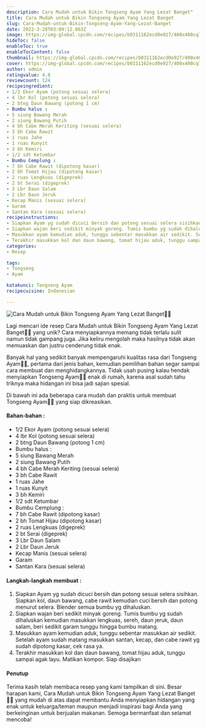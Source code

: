 ```yaml
---
description: Cara Mudah untuk Bikin Tongseng Ayam Yang Lezat Banget"
title: Cara Mudah untuk Bikin Tongseng Ayam Yang Lezat Banget
slug: Cara-Mudah-untuk-Bikin-Tongseng-Ayam-Yang-Lezat-Banget
date: 2022-3-28T03:09:12.063Z
image: https://img-global.cpcdn.com/recipes/b0311162ecd0e927/400x400cq70/photo.jpg
hideToc: false
enableToc: true
enableTocContent: false
thumbnail: https://img-global.cpcdn.com/recipes/b0311162ecd0e927/400x400cq70/photo.jpg
cover: https://img-global.cpcdn.com/recipes/b0311162ecd0e927/400x400cq70/photo.jpg
author: admin
ratingvalue: 4.8
reviewcount: 124
recipeingredient:
- 1/2 Ekor Ayam (potong sesuai selera)
- 4 lbr Kol (potong sesuai selera)
- 2 btng Daun Bawang (potong 1 cm)
- Bumbu halus :
- 5 siung Bawang Merah
- 2 siung Bawang Putih
- 4 bh Cabe Merah Keriting (sesuai selera)
- 3 bh Cabe Rawit
- 1 ruas Jahe
- 1 ruas Kunyit
- 3 bh Kemiri
- 1/2 sdt Ketumbar
- Bumbu Cemplung :
- 7 bh Cabe Rawit (dipotong kasar)
- 2 bh Tomat Hijau (dipotong kasar)
- 2 ruas Lengkuas (digeprek)
- 2 bt Serai (digeprek)
- 3 Lbr Daun Salam
- 2 Lbr Daun Jeruk
- Kecap Manis (sesuai selera)
- Garam
- Santan Kara (sesuai selera)
recipeinstructions:
- Siapkan Ayam yg sudah dicuci bersih dan potong sesuai selera sisihkan. Siapkan kol, daun bawang, cabe rawit kemudian cuci bersih dan potong menurut selera. Blender semua bumbu yg dihaluskan.
- Siapkan wajan beri sedikit minyak goreng. Tumis bumbu yg sudah dihaluskan kemudian masukkan lengkuas, sereh, daun jeruk, daun salam, beri sedikit garam tunggu hingga bumbu matang.
- Masukkan ayam kemudian aduk, tunggu sebentar masukkan air sedikit. Setelah ayam sudah matang masukkan santan, kecap, dan cabe rawit yg sudah dipotong kasar, cek rasa ya.
- Terakhir masukkan kol dan daun bawang, tomat hijau aduk, tunggu sampai agak layu. Matikan kompor. Siap disajikan
categories:
- Resep

tags:
- Tongseng
- Ayam

katakunci: Tongseng Ayam
recipecuisine: Indonesian

---
```


![Cara Mudah untuk Bikin Tongseng Ayam Yang Lezat Banget👩‍🍳](https://img-global.cpcdn.com/recipes/b0311162ecd0e927/400x400cq70/photo.jpg)

Lagi mencari ide resep Cara Mudah untuk Bikin Tongseng Ayam Yang Lezat Banget👩‍🍳 yang unik? Cara menyiapkannya memang tidak terlalu sulit namun tidak gampang juga. Jika keliru mengolah maka hasilnya tidak akan memuaskan dan justru cenderung tidak enak.

Banyak hal yang sedikit banyak mempengaruhi kualitas rasa dari Tongseng Ayam👩‍🍳, pertama dari jenis bahan, kemudian pemilihan bahan segar sampai cara membuat dan menghidangkannya. Tidak usah pusing kalau hendak menyiapkan Tongseng Ayam👩‍🍳 enak di rumah, karena asal sudah tahu triknya maka hidangan ini bisa jadi sajian spesial.

Di bawah ini ada beberapa cara mudah dan praktis untuk membuat Tongseng Ayam👩‍🍳 yang siap dikreasikan.

<!--inarticleads1-->

#### Bahan-bahan :

- 1/2 Ekor Ayam (potong sesuai selera)
- 4 lbr Kol (potong sesuai selera)
- 2 btng Daun Bawang (potong 1 cm)
- Bumbu halus :
- 5 siung Bawang Merah
- 2 siung Bawang Putih
- 4 bh Cabe Merah Keriting (sesuai selera)
- 3 bh Cabe Rawit
- 1 ruas Jahe
- 1 ruas Kunyit
- 3 bh Kemiri
- 1/2 sdt Ketumbar
- Bumbu Cemplung :
- 7 bh Cabe Rawit (dipotong kasar)
- 2 bh Tomat Hijau (dipotong kasar)
- 2 ruas Lengkuas (digeprek)
- 2 bt Serai (digeprek)
- 3 Lbr Daun Salam
- 2 Lbr Daun Jeruk
- Kecap Manis (sesuai selera)
- Garam
- Santan Kara (sesuai selera)

<!--inarticleads2-->

#### Langkah-langkah membuat :

1. Siapkan Ayam yg sudah dicuci bersih dan potong sesuai selera sisihkan. Siapkan kol, daun bawang, cabe rawit kemudian cuci bersih dan potong menurut selera. Blender semua bumbu yg dihaluskan.
1. Siapkan wajan beri sedikit minyak goreng. Tumis bumbu yg sudah dihaluskan kemudian masukkan lengkuas, sereh, daun jeruk, daun salam, beri sedikit garam tunggu hingga bumbu matang.
1. Masukkan ayam kemudian aduk, tunggu sebentar masukkan air sedikit. Setelah ayam sudah matang masukkan santan, kecap, dan cabe rawit yg sudah dipotong kasar, cek rasa ya.
1. Terakhir masukkan kol dan daun bawang, tomat hijau aduk, tunggu sampai agak layu. Matikan kompor. Siap disajikan

#### Penutup

Terima kasih telah membaca resep yang kami tampilkan di sini. Besar harapan kami, Cara Mudah untuk Bikin Tongseng Ayam Yang Lezat Banget👩‍🍳 yang mudah di atas dapat membantu Anda menyiapkan hidangan yang enak untuk keluarga/teman maupun menjadi inspirasi bagi Anda yang berkeinginan untuk berjualan makanan. Semoga bermanfaat dan selamat mencoba!